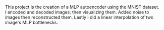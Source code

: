 This project is the creation of a MLP autoencoder using the MNIST dataset. I encoded and decoded images; then visualizing them. Added noise to images then reconstructed them. Lastly I did a linear interpolation of two image's MLP bottlenecks.
